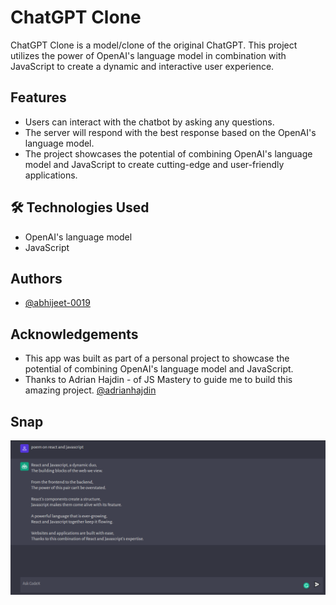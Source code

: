 
# ChatGPT Clone 

ChatGPT Clone is a model/clone of the original ChatGPT. This project utilizes the power of OpenAI's language model in combination with JavaScript to create a dynamic and interactive user experience.

## Features
- Users can interact with the chatbot by asking any questions.
- The server will respond with the best response based on the OpenAI's language model.
- The project showcases the potential of combining OpenAI's language model and JavaScript to create cutting-edge and user-friendly applications.

## 🛠 Technologies Used
- OpenAI's language model
- JavaScript

## Authors
- [@abhijeet-0019](https://github.com/abhijeet-0019)

## Acknowledgements

- This app was built as part of a personal project to showcase the potential of combining OpenAI's language model and JavaScript.
- Thanks to Adrian Hajdin - of JS Mastery to guide me to build this amazing project. [@adrianhajdin](https://github.com/adrianhajdin)

## Snap
![sanp](https://github.com/abhijeet-0019/OpenAI_ChatGPT/blob/master/screeshot_openai.png)


